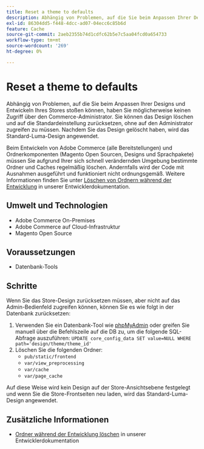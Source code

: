 ```yaml
---
title: Reset a theme to defaults
description: Abhängig von Problemen, auf die Sie beim Anpassen Ihrer Designs und Entwickeln Ihres Stores stoßen können, haben Sie möglicherweise keinen Zugriff über den Commerce-Administrator. Sie können das Design löschen und auf die Standardeinstellung zurücksetzen, ohne auf den Administrator zugreifen zu müssen. Nachdem Sie das Design gelöscht haben, wird das Standard-Luma-Design angewendet.
exl-id: 86304dd5-f448-4dcc-ad07-04ecc6c85b6d
feature: Cache
source-git-commit: 2aeb2355b74d1cdfc62b5e7c5aa04fcd0a654733
workflow-type: tm+mt
source-wordcount: '269'
ht-degree: 0%

---
```


# Reset a theme to defaults

Abhängig von Problemen, auf die Sie beim Anpassen Ihrer Designs und Entwickeln Ihres Stores stoßen können, haben Sie möglicherweise keinen Zugriff über den Commerce-Administrator. Sie können das Design löschen und auf die Standardeinstellung zurücksetzen, ohne auf den Administrator zugreifen zu müssen. Nachdem Sie das Design gelöscht haben, wird das Standard-Luma-Design angewendet.

Beim Entwickeln von Adobe Commerce (alle Bereitstellungen) und Ordnerkomponenten (Magento Open Sourcen, Designs und Sprachpakete) müssen Sie aufgrund Ihrer sich schnell verändernden Umgebung bestimmte Ordner und Caches regelmäßig löschen. Andernfalls wird der Code mit Ausnahmen ausgeführt und funktioniert nicht ordnungsgemäß. Weitere Informationen finden Sie unter [Löschen von Ordnern während der Entwicklung](https://developer.adobe.com/commerce/php/development/components/clear-directories/) in unserer Entwicklerdokumentation.

## Umwelt und Technologien

* Adobe Commerce On-Premises
* Adobe Commerce auf Cloud-Infrastruktur
* Magento Open Source

## Voraussetzungen

* Datenbank-Tools

## Schritte

Wenn Sie das Store-Design zurücksetzen müssen, aber nicht auf das Admin-Bedienfeld zugreifen können, können Sie es wie folgt in der Datenbank zurücksetzen:

1. Verwenden Sie ein Datenbank-Tool wie [phpMyAdmin](https://experienceleague.adobe.com/de/docs/commerce-operations/installation-guide/prerequisites/optional-software#phpmyadmin) oder greifen Sie manuell über die Befehlszeile auf die DB zu, um die folgende SQL-Abfrage auszuführen: `UPDATE core_config_data SET value=NULL WHERE path='design/theme/theme_id'`
1. Löschen Sie die folgenden Ordner:
   * `pub/static/frontend`
   * `var/view_preprocessing`
   * `var/cache`
   * `var/page_cache`

Auf diese Weise wird kein Design auf der Store-Ansichtsebene festgelegt und wenn Sie die Store-Frontseiten neu laden, wird das Standard-Luma-Design angewendet.

## Zusätzliche Informationen

* [Ordner während der Entwicklung löschen](https://developer.adobe.com/commerce/php/development/components/clear-directories/) in unserer Entwicklerdokumentation
